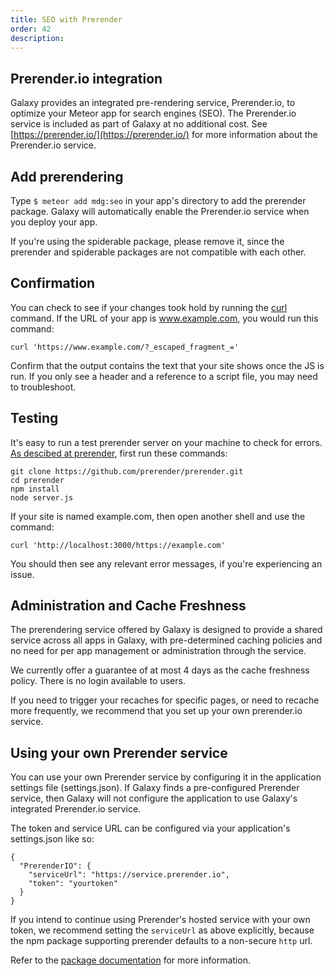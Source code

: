 ```yaml
---
title: SEO with Prerender
order: 42
description:
---
```


<h2 id="prerender">Prerender.io integration</h2>

Galaxy provides an integrated pre-rendering service, Prerender.io, to optimize your Meteor app for search engines (SEO). The Prerender.io service is included as part of Galaxy at no additional cost. See [https://prerender.io/](https://prerender.io/) for more information about the Prerender.io service.

<h2 id="prerender-use">Add prerendering</h2>

Type `$ meteor add mdg:seo` in your app's directory to add the prerender package. Galaxy will automatically enable the Prerender.io service when you deploy your app. 

If you're using the spiderable package, please remove it, since the prerender and spiderable packages are not compatible with each other.

<h2 id="confirmation">Confirmation</h2>

You can check to see if your changes took hold by running the <a href="https://curl.haxx.se/download.html">curl</a> command. If the URL of your app is www.example.com, you would run this command:

`curl 'https://www.example.com/?_escaped_fragment_='`

Confirm that the output contains the text that your site shows once the JS is run. If you only see a header and a reference to a script file, you may need to troubleshoot.

<h2 id="testing">Testing</h2>

It's easy to run a test prerender server on your machine to check for errors. [As descibed at prerender](https://prerender.io/documentation/test-it), first run these commands:

```
git clone https://github.com/prerender/prerender.git
cd prerender
npm install
node server.js
```

If your site is named example.com, then open another shell and use the command:

`curl 'http://localhost:3000/https://example.com'`

You should then see any relevant error messages, if you're experiencing an issue.

<h2 id="prerender-details">Administration and Cache Freshness</h2>

The prerendering service offered by Galaxy is designed to provide a shared service across all apps in Galaxy, with pre-determined caching policies and no need for per app management or administration through the service.

We currently offer a guarantee of at most 4 days as the cache freshness policy. There is no login available to users. 

If you need to trigger your recaches for specific pages, or need to recache more frequently, we recommend that you set up your own prerender.io service.

<h2 id="prerender-alternative">Using your own Prerender service</h2>

You can use your own Prerender service by configuring it in the application settings file (settings.json). If Galaxy finds a pre-configured Prerender service, then Galaxy will not configure the application to use Galaxy's integrated Prerender.io service.

The token and service URL can be configured via your application's settings.json like so:
```
{
  "PrerenderIO": {
    "serviceUrl": "https://service.prerender.io",
    "token": "yourtoken"
  }
}
```
If you intend to continue using Prerender's hosted service with your own token, we recommend setting the `serviceUrl` as above explicitly, because the npm package supporting prerender defaults to a non-secure `http` url.

Refer to the [package documentation](https://github.com/dferber90/meteor-prerender/) for more information.
